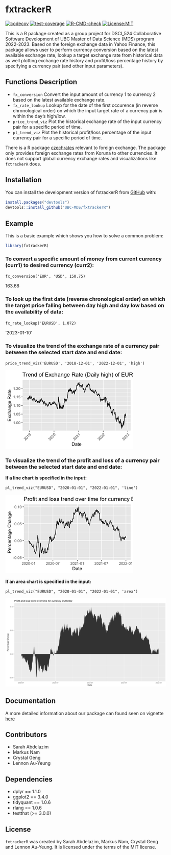 
<!-- README.md is generated from README.Rmd. Please edit that file -->

# fxtrackerR

<!-- badges: start -->

[<img
src="https://codecov.io/gh/UBC-MDS/fxtrackerR/branch/main/graph/badge.svg?token=6FEOBcM32c"
alt="codecov" />](https://codecov.io/gh/UBC-MDS/fxtrackerR) [<img
src="https://github.com/UBC-MDS/fxtrackerR/actions/workflows/test-coverage.yaml/badge.svg"
alt="test-coverage" />](https://github.com/UBC-MDS/fxtrackerR/actions/workflows/test-coverage.yaml)
[<img
src="https://github.com/UBC-MDS/fxtrackerR/actions/workflows/R-CMD-check.yaml/badge.svg"
alt="R-CMD-check" />](https://github.com/UBC-MDS/fxtrackerR/actions/workflows/R-CMD-check.yaml)
[<img src="https://img.shields.io/badge/License-MIT-yellow.svg"
alt="License:MIT" />](https://opensource.org/licenses/MIT)

<!-- badges: end -->

This is a R package created as a group project for DSCI_524
Collaborative Software Development of UBC Master of Data Science (MDS)
program 2022-2023. Based on the foreign exchange data in Yahoo Finance,
this package allows user to perform currency conversion based on the
latest available exchange rate, lookup a target exchange rate from
historical data as well plotting exchange rate history and profit/loss
percentage history by specifying a currency pair (and other input
parameters).

## Functions Description

- `fx_conversion` Convert the input amount of currency 1 to currency 2
  based on the latest available exchange rate.
- `fx_rate_lookup` Lookup for the date of the first occurence (in
  reverse chronological order) on which the input target rate of a
  currency pair is within the day’s high/low.
- `price_trend_viz` Plot the historical exchange rate of the input
  currency pair for a specific period of time.
- `pl_trend_viz` Plot the historical profit/loss percentage of the input
  currency pair for a specific period of time.

There is a R package
[czechrates](https://cran.r-project.org/web/packages/czechrates/index.html)
relevant to foreign exchange. The package only provides foreign exchange
rates from Koruna to other currencies. It does not support global
currency exchange rates and visualizations like `fxtrackerR` does.

## Installation

You can install the development version of fxtrackerR from
[GitHub](https://github.com/) with:

``` r
install.packages("devtools")
devtools::install_github("UBC-MDS/fxtrackerR")
```

## Example

This is a basic example which shows you how to solve a common problem:

``` r
library(fxtrackerR)
```

### To convert a specific amount of money from current currency (curr1) to desired currency (curr2):

    fx_conversion('EUR', 'USD', 150.75)

163.68

### To look up the first date (reverse chronological order) on which the target price falling between day high and day low based on the availability of data:

    fx_rate_lookup('EURUSD', 1.072)

‘2023-01-10’

### To visualize the trend of the exchange rate of a currency pair between the selected start date and end date:

    price_trend_viz('EURUSD', '2018-12-01', '2022-12-01', 'high')

![](man/figures/price_trend_viz.png)

### To visualize the trend of the profit and loss of a currency pair between the selected start date and end date:

**If a line chart is specified in the input:**

    pl_trend_viz("EURUSD", "2020-01-01", "2022-01-01", 'line')  

![](man/figures/pl_trend_viz_line.png)

**If an area chart is specified in the input:**

    pl_trend_viz("EURUSD", "2020-01-01", "2022-01-01", 'area')

![](man/figures/pl_trend_viz_area.png)

## Documentation

A more detailed information about our package can found seen on vignette
[here](https://ubc-mds.github.io/fxtrackerR/)

## Contributors

- Sarah Abdelazim
- Markus Nam
- Crystal Geng
- Lennon Au-Yeung

## Dependencies

- dplyr == 1.1.0
- ggplot2 == 3.4.0
- tidyquant == 1.0.6
- rlang == 1.0.6
- testthat (\>= 3.0.0)

## License

`fxtrackerR` was created by Sarah Abdelazim, Markus Nam, Crystal Geng
and Lennon Au-Yeung. It is licensed under the terms of the MIT license.
<!-- #endregion -->
